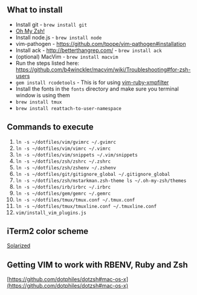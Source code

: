 ## What to install

* Install git - `brew install git`
* [Oh My Zsh!](https://github.com/robbyrussell/oh-my-zsh)
* Install node.js - `brew install node`
* vim-pathogen - https://github.com/tpope/vim-pathogen#installation
* Install ack - http://betterthangrep.com/ - `brew install ack`
* (optional) MacVim - `brew install macvim`
* Run the steps listed here: https://github.com/b4winckler/macvim/wiki/Troubleshooting#for-zsh-users
* `gem install rcodetools` - This is for using [vim-ruby-xmpfilter](https://github.com/t9md/vim-ruby-xmpfilter)
* Install the fonts in the `fonts` directory and make sure you terminal window is using them
* `brew install tmux`
* `brew install reattach-to-user-namespace`

## Commands to execute

1. `ln -s ~/dotfiles/vim/gvimrc ~/.gvimrc`
3. `ln -s ~/dotfiles/vim/vimrc ~/.vimrc`
3. `ln -s ~/dotfiles/vim/snippets ~/.vim/snippets`
4. `ln -s ~/dotfiles/zsh/zshrc ~/.zshrc`
4. `ln -s ~/dotfiles/zsh/zshenv ~/.zshenv`
5. `ln -s ~/dotfiles/git/gitignore_global ~/.gitignore_global`
6. `ln -s ~/dotfiles/zsh/mstarkman.zsh-theme ls ~/.oh-my-zsh/themes`
7. `ln -s ~/dotfiles/irb/irbrc ~/.irbrc`
8. `ln -s ~/dotfiles/gem/gemrc ~/.gemrc`
9. `ln -s ~/dotfiles/tmux/tmux.conf ~/.tmux.conf`
10. `ln -s ~/dotfiles/tmux/tmuxline.conf ~/.tmuxline.conf`
11. `vim/install_vim_plugins.js`

## iTerm2 color scheme

[Solarized](https://github.com/altercation/solarized/tree/master/iterm2-colors-solarized)

## Getting VIM to work with RBENV, Ruby and Zsh

[https://github.com/dotphiles/dotzsh#mac-os-x](https://github.com/dotphiles/dotzsh#mac-os-x)
